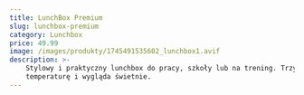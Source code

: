 ```yaml
---
title: LunchBox Premium
slug: lunchbox-premium
category: Lunchbox
price: 49.99
image: /images/produkty/1745491535602_lunchbox1.avif
description: >-
    Stylowy i praktyczny lunchbox do pracy, szkoły lub na trening. Trzyma
    temperaturę i wygląda świetnie.
---
```

